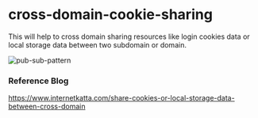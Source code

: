 # cross-domain-cookie-sharing
This will help to cross domain sharing resources like login cookies data or local storage data between two subdomain or domain.

![pub-sub-pattern](https://user-images.githubusercontent.com/3996105/96174333-cd371a80-0f46-11eb-83b6-b6d1731e430f.png)

### Reference Blog 
https://www.internetkatta.com/share-cookies-or-local-storage-data-between-cross-domain
